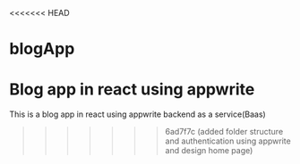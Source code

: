<<<<<<< HEAD
# blogApp
Blog app in react using appwrite
=======
This is a blog app in react using appwrite backend as a service(Baas) 
>>>>>>> 6ad7f7c (added folder structure and authentication using appwrite and design home page)

